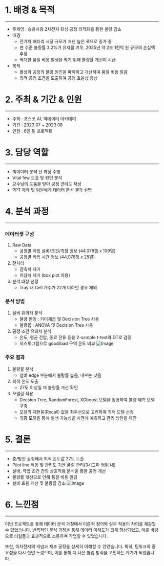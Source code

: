 # 1. 배경 & 목적
---
+ 주제명 : 승용차용 2차전지 화성 공정 최적화를 통한 불량 감소
+ 배경
  + 전기차 배터리 시장 규모가 매년 높은 폭으로 증가 중
  + 현 수준 불량률 3.2%가 유지될 겨우, 2025년 약 2조 1천억 원 규모의 손실액 추정
  + 막대한 품질 비용 발생을 막기 위해 불량률 개선이 시급
+ 목적
  + 활성화 공정의 불량 원인을 파악하고 개선하여 품질 비용 절감
  + 최적 공정 조건을 도출하여 공정 효율성 향상

# 2. 주최 & 기간 & 인원
---
+ 주최 : 포스코 AI, 빅데이터 아카데미
+ 기간 : 2023.07 ~ 2023.08
+ 인원 : 6인 팀 프로젝트

# 3. 담당 역할
---
+ 빅데이터 분석 전 과정 수행
+ Vital few 도출 및 원인 분석
+ 교수님의 도움을 받아 공정 관리도 작성
+ PPT 제작 및 팀원에게 데이터 분석 결과 설명

# 4. 분석 과정
---
### 데이터셋 구성
1. Raw Data
   + 공정별 작업 설비/조건/측정 정보 (44,078행 x 109열)
   + 공정별 작업 시간 정보 (44,078행 x 25열)
2. 전처리
   + 결측치 제거
   + 이상치 제거 (box plot 이용)
3. 분석 대상 선정
   + Tray 내 Cell 개수가 22개 이하인 경우 제외
### 분석 방법
1. 설비 유의차 분석
   + 불량 판정 : 카이제곱 및 Decision Tree 사용
   + 불량률 : ANOVA 및 Decision Tree 사용
2. 공정 조건 유의차 분석
   + 온도, 평균 전압, 종료 전류 등을 2-sample t-test와 DT로 검증
   + 히스토그램으로 good/bad 구역 온도 비교
![Image](https://github.com/user-attachments/assets/e0131fca-77fb-4c4f-990e-51b041fd9b65)
### 주요 결과
1. 불량률 분석
   + 설비 edge 부분에서 불량률 높음, 내부는 낮음
2. 최적 온도 도출
   + 27도 이상일 때 불량률 개선 확인
3. 모델링 적용
   + Decsion Tree, RandomForest, XGboost 모델을 활용하여 불량 예측 모델 구축
   + 모델의 재현율(Recall) 값을 최우선으로 고려하여 최적 모델 선정
   + 최종 모델을 통해 발생 가능성을 사전에 예측하고 관리 방안을 제안

# 5. 결론
---
+ 충/방전 공정에서 최적 온도값 27도 도출
+ Pilot line 적용 및 관리도 기반 품질 관리(3시그마 범위 내)
+ 설비, 작업 조건 간의 상호작용 분석을 통한 공정 개선
+ 불량률 개선으로 인해 품질 비용 절감
+ 설비 효율 개선 및 불량률 감소
![Image](https://github.com/user-attachments/assets/be2cc560-aac8-497a-9eaa-19f3d3763b64)

# 6. 느낀점
---
이번 프로젝트를 통해 데이터 분석 과정에서 이론적 정의와 실무 적용의 차이를 체감할 수 있었습니다.
반복적인 분석 과정을 통해 데이터 이해도가 크게 향상되었고, 이를 바탕으로 티웜들과 효과적으로 소통하며 작업할 수 있었습니다.

또한, 이차전지의 개념과 제조 공정을 상세히 이해할 수 있었습니다.
특히, 팀워크의 중요성을 다시 한번 느꼈으며, 이를 통해 더 나은 협업 방식을 고민하는 계기가 되었습니다.
